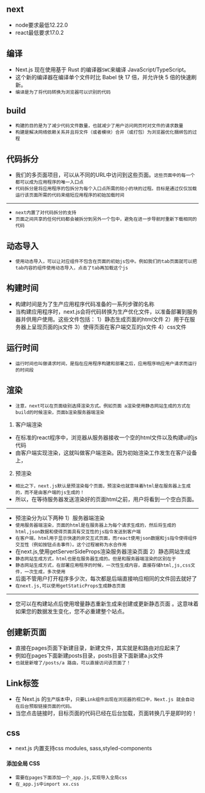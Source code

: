 ## next
* node要求最低12.22.0
* react最低要求17.0.2

## 编译
* Next.js 现在使用基于 Rust 的编译器`SWC`来编译 JavaScript/TypeScript。
* 这个新的编译器在编译单个文件时比 Babel 快 17 倍，并允许快 5 倍的快速刷新。
* `编译是为了将代码转换为浏览器可以识别的代码`


## build
* `构建的目的是为了减少代码文件数量，也就减少了用户访问网页时对文件的请求数量`
* `构建是解决网络依赖关系并且将文件（或者模块）合并（或打包）为浏览器优化捆绑包的过程`

## 代码拆分
* 我们的多页面项目，可以从不同的URL中访问到这些页面。`这些页面中的每一个都可以成为应用程序的唯一入口点`
* `代码拆分是将应用程序的包拆分为每个入口点所需的较小的块的过程。目标是通过仅仅加载运行该页面所需的代码来缩短应用程序的初始加载时间`
---
* `next内置了对代码拆分的支持`
* `页面之间共享的任何代码都会被拆分到另外一个包中，避免在进一步导航时重新下载相同的代码`

## 动态导入
* `使用动态导入，可以让对应组件不包含在页面的初始js包中。例如我们的tab页面就可以把tab内容的组件使用动态导入，点击了tab再加载这个js`

## 构建时间
* 构建时间是为了生产应用程序代码准备的一系列步骤的名称
* 当构建应用程序时，next.js会将代码转换为生产优化文件，以准备部署到服务器并供用户使用。这些文件包括：
1）静态生成页面的html文件
2）用于在服务器上呈现页面的js文件
3）使得页面在客户端交互的js文件
4）css文件

## 运行时间
* `运行时间也叫做请求时间，是指在应用程序构建和部署之后，应用程序响应用户请求而运行的时间段`

## 渲染
* `注意，next可以在页面级别选择渲染方式。例如页面 a渲染使用静态网站生成的方式在build的时候渲染，页面b渲染服务器端渲染`
1. 客户端渲染
* 在标准的react程序中，浏览器从服务器接收一个空的html文件以及构建ui的js代码
* 由客户端实现渲染，这就叫做客户端渲染。因为初始渲染工作发生在客户设备上，

2. 预渲染
* `相比之下，next.js默认是预渲染每个页面，预渲染也就意味着html是在服务器上生成的，而不是由客户端的js生成的！`
* 所以，在等待服务器发送渲染好的页面html之前，用户将看到一个空白页面。
---
* 预渲染分为以下两种
1）服务器端渲染
* `使用服务器端渲染，页面的html是在服务器上为每个请求生成的，然后将生成的html,json数据和使得页面具有交互性的js指令发送到客户端`
* `在客户端，html用于显示快速的非交互式页面，而react使用json数据和js指令使得组件交互性（例如按钮点击事件）。这个过程被称为水合作用`
* 在next.js,使用getServerSideProps渲染服务器渲染页面
2）静态网站生成
* `静态网站生成方式，html也是在服务器生成的。但是和服务器端渲染的区别在于`
* `静态网站生成方式，在部署应用程序的时候，一次性生成内容，直接存储html,js,css文件，一次生成，多次使用`
* 后面不管用户打开程序多少次，每次都是后端直接响应相同的文件回去就好了
* `在next.js,可以使用getStaticProps生成静态页面`
---
* 您可以在构建站点后使用增量静态重新生成来创建或更新静态页面 。这意味着如果您的数据发生变化，您不必重建整个站点。

## 创建新页面
* 直接在pages页面下新建目录，新建文件，其实就是和路由对应起来了
* 例如在pages下面新建posts目录，posts目录下面新建a.js文件
* `也就是新增了/posts/a 路由，可以直接访问该页面了！`

## Link标签
* 在 Next.js 的`生产版本`中，`只要Link组件出现在浏览器的视口中，Next.js 就会自动在后台预取链接页面的代码。`
* 当您点击链接时，目标页面的代码已经在后台加载，页面转换几乎是即时的！

## css
* next.js 内置支持css modules, sass,styled-components

#### 添加全局 CSS
* `需要在pages下面添加一个_app.js,实现导入全局css`
* `在_app.js中import xx.css`



